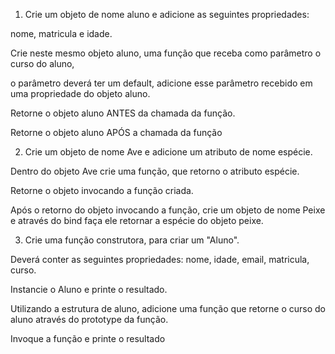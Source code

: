 1) Crie um objeto de nome aluno e adicione as seguintes propriedades:

nome, matricula e idade.

Crie neste mesmo objeto aluno, uma função que receba como parâmetro o curso do aluno,

o parâmetro deverá ter um default,  adicione esse parâmetro recebido em uma propriedade do objeto aluno.

Retorne o objeto aluno ANTES da chamada da função.

Retorne o objeto aluno APÓS a chamada da função

2) Crie um objeto de nome Ave e adicione um atributo de nome espécie.

Dentro do objeto Ave crie uma função, que retorno o atributo espécie.

Retorne o objeto invocando a função criada.

Após o retorno do objeto invocando a função, crie um objeto de nome Peixe e através do bind faça ele retornar a espécie do objeto peixe.

3) Crie uma função construtora, para criar um "Aluno".

Deverá conter as seguintes propriedades: nome, idade, email, matricula, curso.

Instancie o Aluno e printe o resultado.

Utilizando a estrutura de aluno, adicione uma função que retorne o curso do aluno através do prototype da função.

Invoque a função e printe o resultado